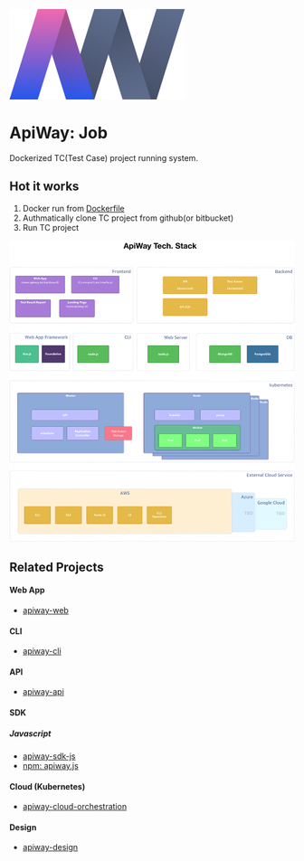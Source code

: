 ![logo](https://github.com/ApiWay/apiway-design/blob/master/img/logo.png)

# ApiWay: Job
Dockerized TC(Test Case) project running system.

## Hot it works
1. Docker run from [Dockerfile](https://github.com/apiway/apiway-job/blob/master/Dockerfile)
2. Authmatically clone TC project from github(or bitbucket)
3. Run TC project

![ApiWay Tech. Stack](https://github.com/ApiWay/apiway-cli/blob/master/docs/img/apiway_tech_stack.png)


## Related Projects
#### Web App
* [apiway-web](https://github.com/ApiWay/apiway-web)
#### CLI
* [apiway-cli](https://github.com/ApiWay/apiway-cli)
#### API
* [apiway-api](https://github.com/ApiWay/apiway-api)
#### SDK
##### Javascript
* [apiway-sdk-js](https://github.com/ApiWay/apiway-sdk-js)
* [npm: apiway.js](https://www.npmjs.com/package/apiway.js)
#### Cloud (Kubernetes)
* [apiway-cloud-orchestration](https://github.com/ApiWay/apiway-cloud-orchestration)
#### Design
* [apiway-design](https://github.com/ApiWay/apiway-design)
